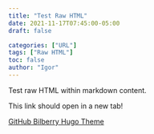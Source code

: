 ```yaml
---
title: "Test Raw HTML"
date: 2021-11-17T07:45:00-05:00
draft: false

categories: ["URL"]
tags: ["Raw HTML"]
toc: false
author: "Igor"
---
```


Test raw HTML within markdown content.

<!--more-->

This link should open in a new tab!

<a href="https://github.com/Lednerb/bilberry-hugo-theme" target="_blank" rel="noopener noreferrer">GitHub Bilberry Hugo Theme</a>

